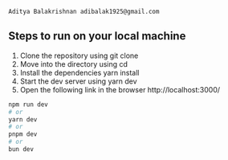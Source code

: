 `Aditya Balakrishnan adibalak1925@gmail.com`

## Steps to run on your local machine

1. Clone the repository using git clone   
2. Move into the directory using cd
3. Install the dependencies yarn install
3. Start the dev server using yarn dev
4. Open the following link in the browser 
http://localhost:3000/

```bash
npm run dev
# or
yarn dev
# or
pnpm dev
# or
bun dev
```
